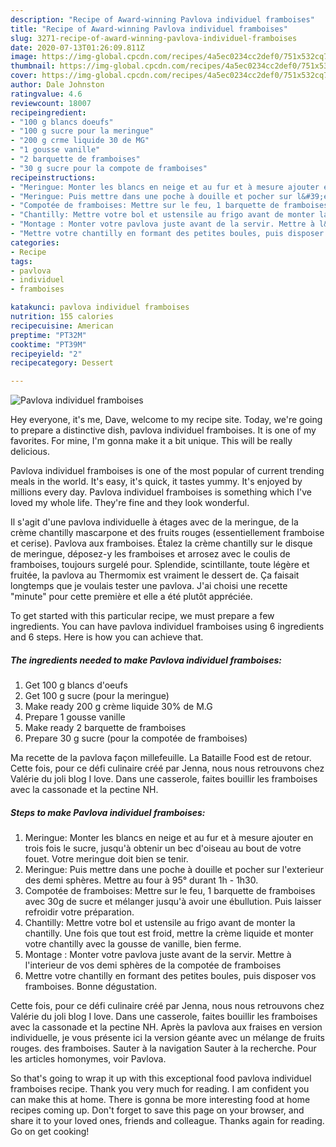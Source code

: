 ```yaml
---
description: "Recipe of Award-winning Pavlova individuel framboises"
title: "Recipe of Award-winning Pavlova individuel framboises"
slug: 3271-recipe-of-award-winning-pavlova-individuel-framboises
date: 2020-07-13T01:26:09.811Z
image: https://img-global.cpcdn.com/recipes/4a5ec0234cc2def0/751x532cq70/pavlova-individuel-framboises-photo-principale-de-la-recette.jpg
thumbnail: https://img-global.cpcdn.com/recipes/4a5ec0234cc2def0/751x532cq70/pavlova-individuel-framboises-photo-principale-de-la-recette.jpg
cover: https://img-global.cpcdn.com/recipes/4a5ec0234cc2def0/751x532cq70/pavlova-individuel-framboises-photo-principale-de-la-recette.jpg
author: Dale Johnston
ratingvalue: 4.6
reviewcount: 18007
recipeingredient:
- "100 g blancs doeufs"
- "100 g sucre pour la meringue"
- "200 g crme liquide 30 de MG"
- "1 gousse vanille"
- "2 barquette de framboises"
- "30 g sucre pour la compote de framboises"
recipeinstructions:
- "Meringue: Monter les blancs en neige et au fur et à mesure ajouter en trois fois le sucre, jusqu&#39;à obtenir un bec d&#39;oiseau au bout de votre fouet. Votre meringue doit bien se tenir."
- "Meringue: Puis mettre dans une poche à douille et pocher sur l&#39;exterieur des demi sphères. Mettre au four à 95° durant 1h - 1h30."
- "Compotée de framboises: Mettre sur le feu, 1 barquette de framboises avec 30g de sucre et mélanger jusqu&#39;à avoir une ébullution. Puis laisser refroidir votre préparation."
- "Chantilly: Mettre votre bol et ustensile au frigo avant de monter la chantilly. Une fois que tout est froid, mettre la crème liquide et monter votre chantilly avec la gousse de vanille, bien ferme."
- "Montage : Monter votre pavlova juste avant de la servir. Mettre à l&#39;interieur de vos demi sphères de la compotée de framboises"
- "Mettre votre chantilly en formant des petites boules, puis disposer vos framboises. Bonne dégustation."
categories:
- Recipe
tags:
- pavlova
- individuel
- framboises

katakunci: pavlova individuel framboises 
nutrition: 155 calories
recipecuisine: American
preptime: "PT32M"
cooktime: "PT39M"
recipeyield: "2"
recipecategory: Dessert

---
```



![Pavlova individuel framboises](https://img-global.cpcdn.com/recipes/4a5ec0234cc2def0/751x532cq70/pavlova-individuel-framboises-photo-principale-de-la-recette.jpg)

Hey everyone, it's me, Dave, welcome to my recipe site. Today, we're going to prepare a distinctive dish, pavlova individuel framboises. It is one of my favorites. For mine, I'm gonna make it a bit unique. This will be really delicious.

Pavlova individuel framboises is one of the most popular of current trending meals in the world. It's easy, it's quick, it tastes yummy. It's enjoyed by millions every day. Pavlova individuel framboises is something which I've loved my whole life. They're fine and they look wonderful.

Il s&#39;agit d&#39;une pavlova individuelle à étages avec de la meringue, de la crème chantilly mascarpone et des fruits rouges (essentiellement framboise et cerise). Pavlova aux framboises. Étalez la crème chantilly sur le disque de meringue, déposez-y les framboises et arrosez avec le coulis de framboises, toujours surgelé pour. Splendide, scintillante, toute légère et fruitée, la pavlova au Thermomix est vraiment le dessert de. Ça faisait longtemps que je voulais tester une pavlova. J&#39;ai choisi une recette &#34;minute&#34; pour cette première et elle a été plutôt appréciée.


To get started with this particular recipe, we must prepare a few ingredients. You can have pavlova individuel framboises using 6 ingredients and 6 steps. Here is how you can achieve that.

<!--inarticleads1-->

##### The ingredients needed to make Pavlova individuel framboises:

1. Get 100 g blancs d&#39;oeufs
1. Get 100 g sucre (pour la meringue)
1. Make ready 200 g crème liquide 30% de M.G
1. Prepare 1 gousse vanille
1. Make ready 2 barquette de framboises
1. Prepare 30 g sucre (pour la compotée de framboises)


Ma recette de la pavlova façon millefeuille. La Bataille Food est de retour. Cette fois, pour ce défi culinaire créé par Jenna, nous nous retrouvons chez Valérie du joli blog I love. Dans une casserole, faites bouillir les framboises avec la cassonade et la pectine NH. 

<!--inarticleads2-->

##### Steps to make Pavlova individuel framboises:

1. Meringue: Monter les blancs en neige et au fur et à mesure ajouter en trois fois le sucre, jusqu&#39;à obtenir un bec d&#39;oiseau au bout de votre fouet. Votre meringue doit bien se tenir.
1. Meringue: Puis mettre dans une poche à douille et pocher sur l&#39;exterieur des demi sphères. Mettre au four à 95° durant 1h - 1h30.
1. Compotée de framboises: Mettre sur le feu, 1 barquette de framboises avec 30g de sucre et mélanger jusqu&#39;à avoir une ébullution. Puis laisser refroidir votre préparation.
1. Chantilly: Mettre votre bol et ustensile au frigo avant de monter la chantilly. Une fois que tout est froid, mettre la crème liquide et monter votre chantilly avec la gousse de vanille, bien ferme.
1. Montage : Monter votre pavlova juste avant de la servir. Mettre à l&#39;interieur de vos demi sphères de la compotée de framboises
1. Mettre votre chantilly en formant des petites boules, puis disposer vos framboises. Bonne dégustation.


Cette fois, pour ce défi culinaire créé par Jenna, nous nous retrouvons chez Valérie du joli blog I love. Dans une casserole, faites bouillir les framboises avec la cassonade et la pectine NH. Après la pavlova aux fraises en version individuelle, je vous présente ici la version géante avec un mélange de fruits rouges. des framboises. Sauter à la navigation Sauter à la recherche. Pour les articles homonymes, voir Pavlova. 

So that's going to wrap it up with this exceptional food pavlova individuel framboises recipe. Thank you very much for reading. I am confident you can make this at home. There is gonna be more interesting food at home recipes coming up. Don't forget to save this page on your browser, and share it to your loved ones, friends and colleague. Thanks again for reading. Go on get cooking!

